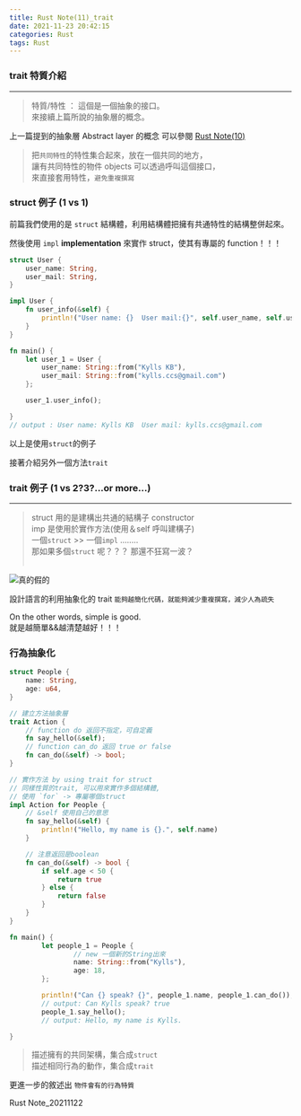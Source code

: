 ```yaml
---
title: Rust Note(11)_trait
date: 2021-11-23 20:42:15
categories: Rust
tags: Rust
---
```


### trait 特質介紹

---

> 特質/特性 ： 這個是一個抽象的接口。  
> 來接續上篇所說的抽象層的概念。

<!--more-->

上一篇提到的抽象層 Abstract layer 的概念
可以參閱 [Rust Note(10)](https://kyllsccs.github.io/2021/11/14/20211114-1-1/)

> 把`共同特性`的特性集合起來，放在一個共同的地方，  
> 讓有共同特性的物件 objects 可以透過呼叫這個接口，  
> 來直接套用特性，`避免重複撰寫`

### struct 例子 (1 vs 1)

前篇我們使用的是 `struct` 結構體，利用結構體把擁有共通特性的結構整併起來。

然後使用 `impl` **implementation** 來實作 struct，使其有專屬的 function！！！

```rust
struct User {
    user_name: String,
    user_mail: String,
}

impl User {
    fn user_info(&self) {
        println!("User name: {}  User mail:{}", self.user_name, self.user_mail)
    }
}

fn main() {
    let user_1 = User {
        user_name: String::from("Kylls KB"),
        user_mail: String::from("kylls.ccs@gmail.com")
    };

    user_1.user_info();

}
// output : User name: Kylls KB  User mail: kylls.ccs@gmail.com
```

以上是使用`struct`的例子

接著介紹另外一個方法`trait`

### trait 例子 (1 vs 2?3?...or more...)

---

> struct 用的是建構出共通的結構子 constructor  
> imp 是使用於實作方法(使用＆self 呼叫建構子)  
> 一個`struct` >> 一個`impl` ........  
> 那如果多個`struct` 呢？？？
> 那還不狂寫一波？  
> <br>

![真的假的](https://www.niusnews.com/upload/imgs/default/16AugP/805kid/7.gif)

設計語言的利用抽象化的 trait
`能夠越簡化代碼，就能夠減少重複撰寫，減少人為疏失`

On the other words, simple is good.  
就是越簡單&&越清楚越好！！！

### 行為抽象化

```rust
struct People {
    name: String,
    age: u64,
}

// 建立方法抽象層
trait Action {
    // function do 返回不指定，可自定義
    fn say_hello(&self);
    // function can_do 返回 true or false
    fn can_do(&self) -> bool;
}

// 實作方法 by using trait for struct
// 同樣性質的trait, 可以用來實作多個結構體,
// 使用 `for` -> 專屬哪個struct
impl Action for People {
    // &self 使用自己的意思
    fn say_hello(&self) {
        println!("Hello, my name is {}.", self.name)
    }

    // 注意返回是boolean
    fn can_do(&self) -> bool {
        if self.age < 50 {
            return true
        } else {
            return false
        }
    }
}

fn main() {
        let people_1 = People {
                // new 一個新的String出來
                name: String::from("Kylls"),
                age: 18,
        };

        println!("Can {} speak? {}", people_1.name, people_1.can_do());
        // output: Can Kylls speak? true
        people_1.say_hello();
        // output: Hello, my name is Kylls.

}

```

> 描述擁有的共同架構，集合成`struct`  
> 描述相同行為的動作，集合成`trait`

更進一步的敘述出 `物件會有的行為特質`

Rust Note_20211122
